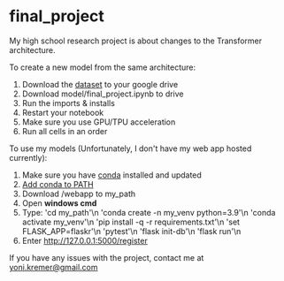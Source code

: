# final_project

My high school research project is about changes to the Transformer architecture.

To create a new model from the same architecture:

1. Download the [dataset](https://www.kaggle.com/datasets/urbanbricks/wikipedia-promotional-articles) to your google drive
2. Download model/final_project.ipynb to drive
3. Run the imports & installs
4. Restart your notebook
5. Make sure you use GPU/TPU acceleration
6. Run all cells in an order

To use my models (Unfortunately, I don't have my web app hosted currently):

1. Make sure you have [conda](https://docs.conda.io/projects/conda/en/latest/user-guide/install/index.html) installed and updated
2. [Add conda to PATH](https://stackoverflow.com/questions/44597662/conda-command-is-not-recognized-on-windows-10)
3. Download /webapp to my_path
4. Open **windows cmd** 
5. Type:
  'cd my_path'\n
  'conda create -n my_venv python=3.9'\n
  'conda activate my_venv'\n
  'pip install -q -r requirements.txt'\n
  'set FLASK_APP=flaskr'\n
  'pytest'\n
  'flask init-db'\n
  'flask run'\n
6. Enter http://127.0.0.1:5000/register

If you have any issues with the project, contact me at yoni.kremer@gmail.com
